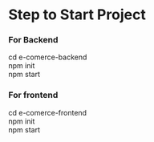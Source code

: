 <h1>Step to Start Project</h1>


<h3>For Backend</h3>

cd e-comerce-backend<br>
npm init<br>
npm start<br>

<h3>For frontend</h3>
cd e-comerce-frontend<br>
npm init <br>
npm start<br>
